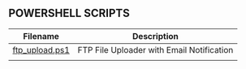 ## POWERSHELL SCRIPTS

| Filename        | Description                                                                          |
|-----------------|--------------------------------------------------------------------------------------|
| [ftp_upload.ps1](https://github.com/burmat/burmatscripts/blob/master/powershell/ftp_upload.ps1) | FTP File Uploader with Email Notification |
|  |  |
